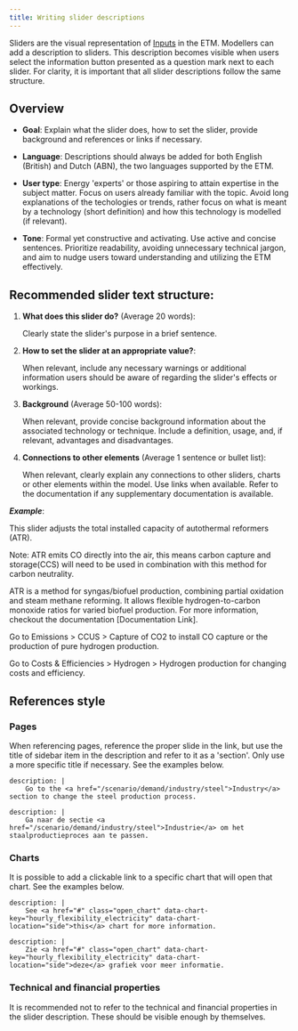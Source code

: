 ```yaml
---
title: Writing slider descriptions
---
```


Sliders are the visual representation of [Inputs](inputs.md) in the ETM. Modellers can add a description to sliders. This description becomes visible when users select the information button presented as a question mark next to each slider. For clarity, it is important that all slider descriptions follow the same structure.

## Overview

* **Goal**: Explain what the slider does, how to set the slider, provide background and references or links if necessary.

* **Language**: Descriptions should always be added for both English (British) and Dutch (ABN), the two languages supported by the ETM.
 
* **User type**: Energy 'experts' or those aspiring to attain expertise in the subject matter. Focus on users already familiar with the topic. Avoid long explanations of the techologies or trends, rather focus on what is meant by a technology (short definition) and how this technology is modelled (if relevant).
 
* **Tone**: Formal yet constructive and activating. Use active and concise sentences. Prioritize readability, avoiding unnecessary technical jargon, and aim to nudge users toward understanding and utilizing the ETM effectively.


## Recommended slider text structure:
 
1. **What does this slider do?** (Average 20 words):

   Clearly state the slider's purpose in a brief sentence.
 
2. **How to set the slider at an appropriate value?**:

   When relevant, include any necessary warnings or additional information users should be aware of regarding the slider's effects or workings.
   
3. **Background** (Average 50-100 words):

   When relevant, provide concise background information about the associated technology or technique. Include a definition, usage, and, if relevant, advantages and disadvantages.
 

4. **Connections to other elements** (Average 1 sentence or bullet list):

   When relevant, clearly explain any connections to other sliders, charts or other elements within the model. Use links when available. Refer to the documentation if any supplementary documentation is available.

 
 ***Example***: 

This slider adjusts the total installed capacity of autothermal reformers (ATR). 

Note: ATR emits CO directly into the air, this means carbon capture and storage(CCS) will need to be used in combination with this method for carbon neutrality. 

ATR is a method for syngas/biofuel production, combining partial oxidation and steam methane reforming. It allows flexible hydrogen-to-carbon monoxide ratios for varied biofuel production. For more information, checkout the documentation [Documentation Link]. 

Go to Emissions > CCUS > Capture of CO2 to install CO capture or the production of pure hydrogen production.

Go to Costs & Efficiencies > Hydrogen > Hydrogen production for changing costs and efficiency.

## References style

### Pages

When referencing pages, reference the proper slide in the link, but use the title of sidebar item in the description and refer to it as a 'section'. Only use a more specific title if necessary. See the examples below.

```
description: |
    Go to the <a href="/scenario/demand/industry/steel">Industry</a> section to change the steel production process.
```

```
description: |
    Ga naar de sectie <a href="/scenario/demand/industry/steel">Industrie</a> om het staalproductieproces aan te passen.
```

### Charts

It is possible to add a clickable link to a specific chart that will open that chart. See the examples below.

```
description: |
    See <a href="#" class="open_chart" data-chart-key="hourly_flexibility_electricity" data-chart-location="side">this</a> chart for more information.
```

```
description: |
    Zie <a href="#" class="open_chart" data-chart-key="hourly_flexibility_electricity" data-chart-location="side">deze</a> grafiek voor meer informatie.
```

### Technical and financial properties

It is recommended not to refer to the technical and financial properties in the slider description. These should be visible enough by themselves.
